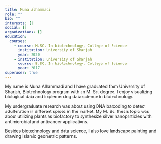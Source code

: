 ```yaml
---
title: Muna Alhammadi
role: ""
bio: ""
interests: []
social: []
organizations: []
education:
  courses:
    - course: M.SC. In biotechnology, College of Science
      institution: University of Sharjah
      year: 2020
    - institution: University of Sharjah
      course: B.SC. In biotechnology, College of Science
      year: 2017
superuser: true
---
```

My name is Muna Alhammadi and I have graduated from University of Sharjah, Biotechnology program with an M. Sc. degree. I enjoy visualizing biological data and implementing data science in biotechnology.

My undergraduate research was about using DNA barcoding to detect adulteration in different spices in the market. My M. Sc. thesis topic was about utilizing plants as biofactory to synthesize silver nanoparticles with antimicrobial and anticancer applications.

Besides biotechnology and data science, I also love landscape painting and drawing Islamic geometric patterns.